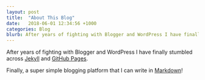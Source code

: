 ```yaml
---
layout: post
title:  "About This Blog"
date:   2018-06-01 12:34:56 +1000
categories: Blog
blurb: After years of fighting with Blogger and WordPress I have finally stumbled across Jekyll and GitHub Pages.
---
```


After years of fighting with Blogger and WordPress I have finally stumbled across [Jekyll](https://jekyllrb.com) and [GitHub Pages](https://pages.github.com).

Finally, a super simple blogging platform that I can write in [Markdown](https://en.wikipedia.org/wiki/Markdown)!
